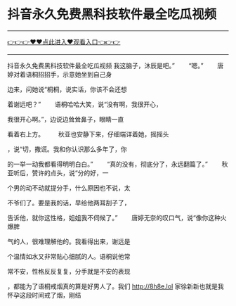 # 抖音永久免费黑科技软件最全吃瓜视频

<hr/><a href="https://github.com/sikiuc/genj/issues/1">👉👉👉♥♥点此进入♥观看入口👈👉👉</a><hr/>

抖音永久免费黑科技软件最全吃瓜视频
我这脑子，沐辰是吧。”
　　“嗯。”
　　唐婷对着语桐招招手，示意她坐到自己身

边来，问她说“桐桐，说实话，你该不会还想

着谢远吧？”
　　语桐哈哈大笑，说“没有啊，我很开心，

我很开心啊。”，边说边耸耸鼻子，眼睛一直

看着右上方。
　　秋亚也安静下来，仔细端详着她，摇摇头

，说“切，撒谎。我和你认识那么多年了，你

的一举一动我都看得明明白白。”
　　“真的没有，彻底分了，永远翻篇了。”
　　秋亚听后，赞许的点头，说“分的好，一

个男的动不动就提分手，什么原因也不说，太

不爷们了。要是我的话，早给他两耳刮子了，

告诉他，就你这性格，姐姐我不伺候了。”
　　唐婷无奈的叹口气，说“像你这种火爆脾

气的人，很难理解他的。我看得出来，谢远是

个温情如水又非常贴心细腻的人。语桐说他常

常不安，性格反反复复，分手就是不安的表现

，都能为了语桐戒烟真的算是好男人了。我们
http://8h8e.lol
家徐新新也就是我怀孕这段时间戒了烟，刚结
